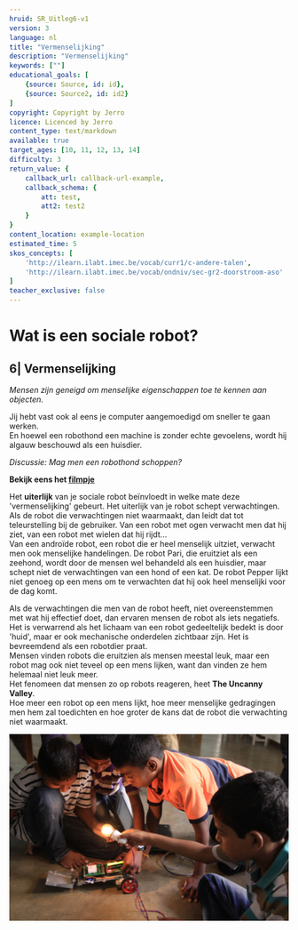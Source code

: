 ```yaml
---
hruid: SR_Uitleg6-v1
version: 3
language: nl
title: "Vermenselijking"
description: "Vermenselijking"
keywords: [""]
educational_goals: [
    {source: Source, id: id}, 
    {source: Source2, id: id2}
]
copyright: Copyright by Jerro
licence: Licenced by Jerro
content_type: text/markdown
available: true
target_ages: [10, 11, 12, 13, 14]
difficulty: 3
return_value: {
    callback_url: callback-url-example,
    callback_schema: {
        att: test,
        att2: test2
    }
}
content_location: example-location
estimated_time: 5
skos_concepts: [
    'http://ilearn.ilabt.imec.be/vocab/curr1/c-andere-talen', 
    'http://ilearn.ilabt.imec.be/vocab/ondniv/sec-gr2-doorstroom-aso'
]
teacher_exclusive: false
---
```


# Wat is een sociale robot?
## 6| Vermenselijking

*Mensen zijn geneigd om menselijke eigenschappen toe te kennen aan objecten.*

Jij hebt vast ook al eens je computer aangemoedigd om sneller te gaan werken.  
En hoewel een robothond een machine is zonder echte gevoelens, wordt hij algauw beschouwd als een huisdier.  


*Discussie:*
*Mag men een robothond schoppen?*  


**Bekijk eens het [filmpje](https://www.youtube.com/watch?v=M8YjvHYbZ9w "Robothond")**  


Het **uiterlijk** van je sociale robot beïnvloedt in welke mate deze 'vermenselijking' gebeurt. Het uiterlijk van je robot schept verwachtingen. Als de robot die verwachtingen niet waarmaakt, dan leidt dat tot teleurstelling bij de gebruiker. Van een robot met ogen verwacht men dat hij ziet, van een robot met wielen dat hij rijdt...  
Van een androïde robot, een robot die er heel menselijk uitziet, verwacht men ook menselijke handelingen. De robot Pari, die eruitziet als een zeehond, wordt door de mensen wel behandeld als een huisdier, maar schept niet de verwachtingen van een hond of een kat. De robot Pepper lijkt niet genoeg op een mens om te verwachten dat hij ook heel menselijki voor de dag komt.

Als de verwachtingen die men van de robot heeft, niet overeenstemmen met wat hij effectief doet, dan ervaren mensen de robot als iets negatiefs.  
Het is verwarrend als het lichaam van een robot gedeeltelijk bedekt is door 'huid', maar er ook mechanische onderdelen zichtbaar zijn. Het is bevreemdend als een robotdier praat.  
Mensen  vinden robots die eruitzien als mensen meestal leuk, maar een robot mag ook niet teveel op een mens lijken, want dan vinden ze hem helemaal niet leuk meer.  
Het fenomeen dat mensen zo op robots reageren, heet **The Uncanny Valley**.  
Hoe meer een robot op een mens lijkt, hoe meer menselijke gedragingen men hem zal toedichten en hoe groter de kans dat de robot die verwachting niet waarmaakt.


![© Francis wyffels](embed/Udavi.jpg "© Francis wyffels")